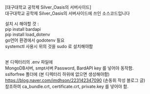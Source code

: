 [대구대학교 공학제 Silver_Oasis의 서버사이드] <br>
대구대학교 공학제 Silver_Oasis의 서버사이드에 쓰인 소스코드입니다

설치 시 해야할 것 : <br>
pip install bardapi <br>
pip install load_dotenv <br>
go언어 환경에서 godotenv 필요 <br>
systemctl 사용시 위의 것을 sudo 로 설치해야함 <br>


<br> 본 디렉터리의 .env 파일에<br>
 MongoDB서버, smpt서버 Password, BardAPI key 를 넣어야 동작함.
 <br>sslforfree 폴더에 (본 디렉터리 하위에 없으면 생성해야함)
 <br> https://blog.naver.com/imdhson/223142347090 (손동휘 작성 블로그 글)<br>
 참조하여 ca_bundle.crt, certificate.crt, private.key 를 넣어야 함.

